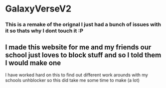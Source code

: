 # GalaxyVerseV2
### This is a remake of the orignal I just had a bunch of issues with it so thats why I dont touch it :P
I made this website for me and my friends our school just loves to block stuff and so I told them I would make one
-
I have worked hard on this to find out different work arounds with my schools unhblocker so this did take me some time to make (a lot)
